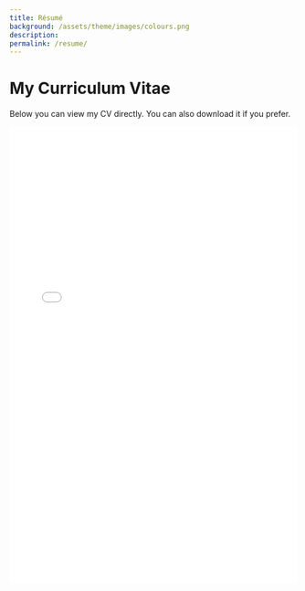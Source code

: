 ```yaml
---
title: Résumé
background: /assets/theme/images/colours.png
description: 
permalink: /resume/
---
```


# My Curriculum Vitae

Below you can view my CV directly. You can also download it if you prefer.

<iframe src="_site/resume/FabianSalgadoRoa_CV.pdf" width="100%" height="800px" style="border: none;">
  This browser does not support PDFs. Please download the PDF to view it:
  <a href="_site/resume/FabianSalgadoRoa_CV.pdf">Download CV</a>.
</iframe>



 
